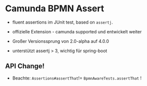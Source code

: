 # Camunda BPMN Assert


* fluent assertions im JUnit test, based on `assertj`.


* offizielle Extension - camunda supported und entwickelt weiter
* Großer Versionssprung von 2.0-alpha auf 4.0.0
* unterstützt assertj > 3, wichtig für spring-boot


## API Change!

* Beachte: `Assertions#assertThat`!= `BpmnAwareTests.assertThat`  !